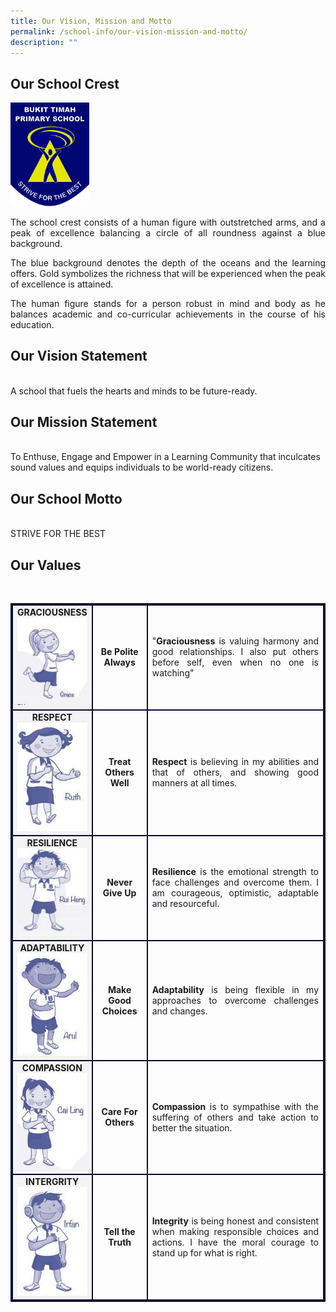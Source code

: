 ```yaml
---
title: Our Vision, Mission and Motto
permalink: /school-info/our-vision-mission-and-motto/
description: ""
---
```

<h2>Our School Crest</h2>

<img src="/images/BTPS_Logo.jpeg" style="width:25%">
<p align="justify">
The school crest consists of a human figure with outstretched arms, and a peak of excellence balancing a circle of all roundness against a blue background.</p>
<p align="justify">
The blue background denotes the depth of the oceans and the learning offers. Gold symbolizes the richness that will be experienced when the peak of excellence is attained.</p>
<p align="justify">
The human figure stands for a person robust in mind and body as he balances academic and co-curricular achievements in the course of his education. </p>

<h2>Our Vision Statement</h2><br>
A school that fuels the hearts and minds to be future-ready.

<h2>Our Mission Statement</h2> <br>
To Enthuse, Engage and Empower in a Learning Community that inculcates sound values and equips individuals to be world-ready citizens.

<h2>Our School Motto</h2><br>
STRIVE FOR THE BEST

<h2> Our Values</h2><br>
<table style="border:2px solid #0A0B30">
<tbody><tr>
<td style="border:2px solid #0A0B30; background-color:#f3f3f3; width:20%; text-align: center;"><strong>GRACIOUSNESS</strong><img src="/images/graciousness.png">
</td><td style="border:2px solid #0A0B30; text-align: center;"><strong>Be Polite Always</strong></td><td style="border:2px solid #0A0B30; text-align: center;"><p align="justify">"<strong>Graciousness</strong> is valuing harmony and good relationships. I also put others before self, even when no one is watching"</p></td></tr>

<tr>
<td style="border:2px solid #0A0B30; background-color:#f3f3f3; width:20%; text-align: center;"><strong>RESPECT</strong><img src="/images/respect.png">
</td><td style="border:2px solid #0A0B30; text-align: center;"><strong>Treat Others Well</strong></td><td style="border:2px solid #0A0B30; text-align: center;"><p align="justify"><strong>Respect</strong> is believing in my abilities and that of others, and showing good manners at all times.</p></td></tr>
<tr>
<td style="border:2px solid #0A0B30; background-color:#f3f3f3; width:20%; text-align: center;"><strong>RESILIENCE</strong><img src="/images/rui%20heng.png">
</td><td style="border:2px solid #0A0B30; text-align: center;"><strong>Never Give Up</strong></td><td style="border:2px solid #0A0B30; text-align: center;"><p align="justify"><strong>Resilience</strong> is the emotional strength to face challenges and overcome them. I am courageous, optimistic, adaptable and resourceful.</p></td></tr>
<tr>
<td style="border:2px solid #0A0B30; background-color:#f3f3f3; width:20%; text-align: center;"><strong>ADAPTABILITY</strong><img src="/images/adaptability.png">
</td><td style="border:2px solid #0A0B30; text-align: center;"><strong>Make Good Choices</strong></td><td style="border:2px solid #0A0B30; text-align: center;"><p align="justify"><strong>Adaptability</strong> is being flexible in my approaches to overcome challenges and changes.</p></td></tr>
<tr>
<td style="border:2px solid #0A0B30; background-color:#f3f3f3; width:20%; text-align: center;"><strong>COMPASSION</strong><img src="/images/cai%20ling.png">
</td><td style="border:2px solid #0A0B30; text-align: center;"><strong>Care For Others</strong></td><td style="border:2px solid #0A0B30; text-align: center;"><p align="justify"><strong>Compassion</strong> is to sympathise with the suffering of others and take action to better the situation.</p></td></tr>
<tr>
<td style="border:2px solid #0A0B30; background-color:#f3f3f3; width:20%; text-align: center;"><strong>INTERGRITY</strong><img src="/images/integrity.png">
</td><td style="border:2px solid #0A0B30; text-align: center;"><strong>Tell the Truth</strong></td><td style="border:2px solid #0A0B30; text-align: center;"><p align="justify"><strong>Integrity</strong> is being honest and consistent when making responsible choices and actions. I have the moral courage to stand up for what is right.</p></td></tr>
</tbody></table>
 <br><br>